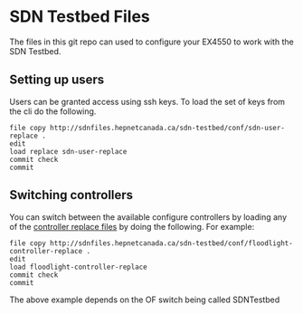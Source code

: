 SDN Testbed Files
=================

The files in this git repo can used to configure your EX4550 to work with the SDN Testbed.


Setting up users
---------------

Users can be granted access using ssh keys. To load the set of keys from the cli do the following.

    file copy http://sdnfiles.hepnetcanada.ca/sdn-testbed/conf/sdn-user-replace .
    edit
    load replace sdn-user-replace
    commit check
    commit
    

Switching controllers
----------------------

You can switch between the available configure controllers by loading any of the 
[controller replace files][1] by doing the following. For example:

    file copy http://sdnfiles.hepnetcanada.ca/sdn-testbed/conf/floodlight-controller-replace .
    edit 
    load floodlight-controller-replace
    commit check
    commit

The above example depends on the OF switch being called SDNTestbed


[1]:https://github.com/hep-gc/sdn-testbed/tree/master/conf
    




